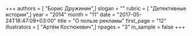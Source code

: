 +++
authors = [ "Борис Дружинин",]
slogan = ""
rubric = [ "Детективные истории",]
year = "2014"
month = "11"
date = "2017-05-24T18:47:09+03:00"
title = "О пользе рекламы"
first_page = "12"
illustrators = [ "Артём Костюкевич",]
npages = "3"
in_sample = false
+++
